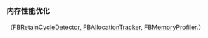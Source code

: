 ### 内存性能优化

（[FBRetainCycleDetector](https://github.com/facebook/FBRetainCycleDetector), [FBAllocationTracker](https://l.facebook.com/l.php?u=https%3A%2F%2Fgithub.com%2Ffacebook%2FFBAllocationTracker&h=ATP53K5ZoJaVf_5Ul-Nu_xLW-PinhXWQRaNt7s_ERISgYWfw2RQ7EKi1JXVmLVlQxjady8OdAd7QagFPb3m5ZIuoaI_8KJFRQffAJkx6peKR7mjwutwNJAjMsBfMaa0njQ&s=1),  [FBMemoryProfiler](https://l.facebook.com/l.php?u=https%3A%2F%2Fgithub.com%2Ffacebook%2FFBMemoryProfiler&h=ATOPGozjBqXHXNmJFn5_XG_1whYY9rDPElLjjSik1dtCFxAWS3lGW3D_vcq6eDiCZpjDTZntBfMaeGn09OaFwi25QfHHvOj3AUOPVwu15e5LysufidwB0qcNRl06HUkk5g&s=1).）